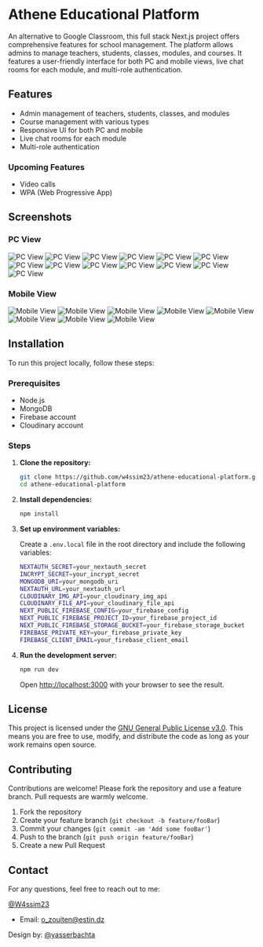 # Athene Educational Platform

An alternative to Google Classroom, this full stack Next.js project offers comprehensive features for school management. The platform allows admins to manage teachers, students, classes, modules, and courses. It features a user-friendly interface for both PC and mobile views, live chat rooms for each module, and multi-role authentication.

## Features

- Admin management of teachers, students, classes, and modules
- Course management with various types
- Responsive UI for both PC and mobile
- Live chat rooms for each module
- Multi-role authentication

### Upcoming Features

- Video calls
- WPA (Web Progressive App)

## Screenshots

### PC View

![PC View](src/assets/images/Screenshot%202024-08-03%20185435.png)
![PC View](src/assets/images/Screenshot%202024-08-03%20185812.png)
![PC View](src/assets/images/Screenshot%202024-08-03%20185843.png)
![PC View](src/assets/images/Screenshot%202024-08-03%20185856.png)
![PC View](src/assets/images/Screenshot%202024-08-03%20185928.png)
![PC View](src/assets/images/Screenshot%202024-08-03%20185945.png)
![PC View](src/assets/images/Screenshot%202024-08-03%20185954.png)
![PC View](src/assets/images/Screenshot%202024-08-03%20190012.png)
![PC View](src/assets/images/Screenshot%202024-08-03%20190029.png)
![PC View](src/assets/images/Screenshot%202024-08-03%20190251.png)
![PC View](src/assets/images/Screenshot%202024-08-03%20190302.png)
![PC View](src/assets/images/Screenshot%202024-08-03%20190325.png)
![PC View](src/assets/images/Screenshot%202024-08-03%20190407.png)

### Mobile View

![Mobile View](src/assets/images/Screenshot%202024-08-10%20151356.png)
![Mobile View](src/assets/images/Screenshot%202024-08-10%20151412.png)
![Mobile View](src/assets/images/Screenshot%202024-08-10%20151443.png)
![Mobile View](src/assets/images/Screenshot%202024-08-10%20151518.png)
![Mobile View](src/assets/images/Screenshot%202024-08-10%20151604.png)
![Mobile View](src/assets/images/Screenshot%202024-08-10%20151643.png)
![Mobile View](src/assets/images/Screenshot%202024-08-10%20151703.png)
![Mobile View](src/assets/images/Screenshot%202024-08-10%20151731.png)

## Installation

To run this project locally, follow these steps:

### Prerequisites

- Node.js
- MongoDB
- Firebase account
- Cloudinary account

### Steps

1. **Clone the repository:**

   ```sh
   git clone https://github.com/w4ssim23/athene-educational-platform.git
   cd athene-educational-platform
   ```

2. **Install dependencies:**

   ```sh
   npm install
   ```

3. **Set up environment variables:**

   Create a `.env.local` file in the root directory and include the following variables:

   ```sh
   NEXTAUTH_SECRET=your_nextauth_secret
   INCRYPT_SECRET=your_incrypt_secret
   MONGODB_URI=your_mongodb_uri
   NEXTAUTH_URL=your_nextauth_url
   CLOUDINARY_IMG_API=your_cloudinary_img_api
   CLOUDINARY_FILE_API=your_cloudinary_file_api
   NEXT_PUBLIC_FIREBASE_CONFIG=your_firebase_config
   NEXT_PUBLIC_FIREBASE_PROJECT_ID=your_firebase_project_id
   NEXT_PUBLIC_FIREBASE_STORAGE_BUCKET=your_firebase_storage_bucket
   FIREBASE_PRIVATE_KEY=your_firebase_private_key
   FIREBASE_CLIENT_EMAIL=your_firebase_client_email
   ```

4. **Run the development server:**

   ```sh
   npm run dev
   ```

   Open [http://localhost:3000](http://localhost:3000) with your browser to see the result.

## License

This project is licensed under the [GNU General Public License v3.0](https://choosealicense.com/licenses/gpl-3.0/). This means you are free to use, modify, and distribute the code as long as your work remains open source.

## Contributing

Contributions are welcome! Please fork the repository and use a feature branch. Pull requests are warmly welcome.

1. Fork the repository
2. Create your feature branch (`git checkout -b feature/fooBar`)
3. Commit your changes (`git commit -am 'Add some fooBar'`)
4. Push to the branch (`git push origin feature/fooBar`)
5. Create a new Pull Request

## Contact

For any questions, feel free to reach out to me:

[@W4ssim23](https://github.com/W4ssim23)

- Email: [o_zouiten@estin.dz](mailto:o_zouiten@estin.dz)

Design by: [@yasserbachta](https://github.com/yasserbachta/)

